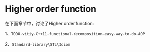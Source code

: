 # Higher order function

在下面章节中，讨论了Higher order function: 

1、`TODO-vitiy-C++11-functional-decomposition–easy-way-to-do-AOP`

2、`Standard-library\STL\Idiom`